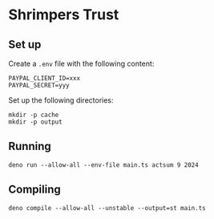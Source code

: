 # Shrimpers Trust

## Set up

Create a `.env` file with the following content:

```
PAYPAL_CLIENT_ID=xxx
PAYPAL_SECRET=yyy
```

Set up the following directories:

```
mkdir -p cache
mkdir -p output
```

## Running

```
deno run --allow-all --env-file main.ts actsum 9 2024
```

## Compiling

```
deno compile --allow-all --unstable --output=st main.ts
```
